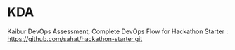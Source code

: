 # KDA
Kaibur DevOps Assessment, Complete DevOps Flow for Hackathon Starter : https://github.com/sahat/hackathon-starter.git
